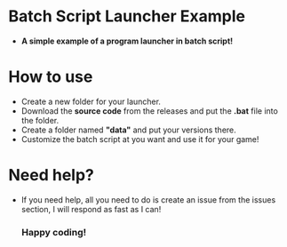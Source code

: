 # Batch Script Launcher Example

- **A simple example of a program launcher in batch script!**

# How to use

- Create a new folder for your launcher.
- Download the **source code** from the releases and put the **.bat** file into the folder.
- Create a folder named **"data"** and put your versions there.
- Customize the batch script at you want and use it for your game!

# Need help?

- If you need help, all you need to do is create an issue from the issues section, I will respond as fast as I can!

  ### Happy coding!
